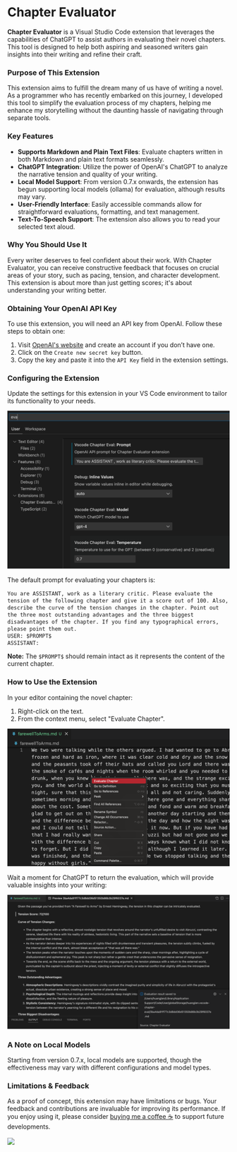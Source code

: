 # Chapter Evaluator

**Chapter Evaluator** is a Visual Studio Code extension that leverages the capabilities of ChatGPT to assist authors in evaluating their novel chapters. This tool is designed to help both aspiring and seasoned writers gain insights into their writing and refine their craft.

### Purpose of This Extension

This extension aims to fulfill the dream many of us have of writing a novel. As a programmer who has recently embarked on this journey, I developed this tool to simplify the evaluation process of my chapters, helping me enhance my storytelling without the daunting hassle of navigating through separate tools.

### Key Features
- **Supports Markdown and Plain Text Files**: Evaluate chapters written in both Markdown and plain text formats seamlessly.
- **ChatGPT Integration**: Utilize the power of OpenAI's ChatGPT to analyze the narrative tension and quality of your writing.
- **Local Model Support**: From version 0.7.x onwards, the extension has begun supporting local models (ollama) for evaluation, although results may vary.
- **User-Friendly Interface**: Easily accessible commands allow for straightforward evaluations, formatting, and text management.
- **Text-To-Speech Support**: The extension also allows you to read your selected text aloud.

### Why You Should Use It
Every writer deserves to feel confident about their work. With Chapter Evaluator, you can receive constructive feedback that focuses on crucial areas of your story, such as pacing, tension, and character development. This extension is about more than just getting scores; it's about understanding your writing better.

### Obtaining Your OpenAI API Key
To use this extension, you will need an API key from OpenAI. Follow these steps to obtain one:
1. Visit [OpenAI's website](https://platform.openai.com/account/api-keys) and create an account if you don’t have one.
2. Click on the `Create new secret key` button.
3. Copy the key and paste it into the `API Key` field in the extension settings.

### Configuring the Extension
Update the settings for this extension in your VS Code environment to tailor its functionality to your needs.

<img src="resources/setup.png" alt="Settings" />

The default prompt for evaluating your chapters is:
```
You are ASSISTANT, work as a literary critic. Please evaluate the tension of the following chapter and give it a score out of 100. Also, describe the curve of the tension changes in the chapter. Point out the three most outstanding advantages and the three biggest disadvantages of the chapter. If you find any typographical errors, please point them out.
USER: $PROMPT$ 
ASSISTANT:
```
**Note:** The `$PROMPT$` should remain intact as it represents the content of the current chapter.

### How to Use the Extension
In your editor containing the novel chapter:
1. Right-click on the text.
2. From the context menu, select "Evaluate Chapter".

<img src="resources/evaluate.png" alt="Evaluate a chapter" />

Wait a moment for ChatGPT to return the evaluation, which will provide valuable insights into your writing:

<img src="resources/evaluation_reslult.png" alt="Evaluation result" />

### A Note on Local Models
Starting from version 0.7.x, local models are supported, though the effectiveness may vary with different configurations and model types.

### Limitations & Feedback
As a proof of concept, this extension may have limitations or bugs. Your feedback and contributions are invaluable for improving its performance. If you enjoy using it, please consider [buying me a coffee ☕️](https://www.buymeacoffee.com/huangjien) to support future developments.
<div >
    <a href="https://www.buymeacoffee.com/huangjien" target="_blank" style="display: inline-block;">
        <img src="https://img.shields.io/badge/Donate-Buy%20Me%20A%20Coffee-orange.svg?style=flat-square&logo=buymeacoffee" align="center" />
    </a>
</div>
<br />
